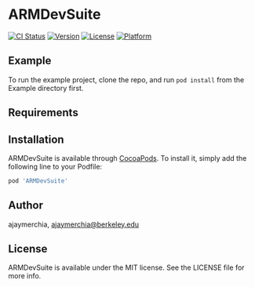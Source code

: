 # ARMDevSuite

[![CI Status](https://img.shields.io/travis/ajaymerchia/ARMDevSuite.svg?style=flat)](https://travis-ci.org/ajaymerchia/ARMDevSuite)
[![Version](https://img.shields.io/cocoapods/v/ARMDevSuite.svg?style=flat)](https://cocoapods.org/pods/ARMDevSuite)
[![License](https://img.shields.io/cocoapods/l/ARMDevSuite.svg?style=flat)](https://cocoapods.org/pods/ARMDevSuite)
[![Platform](https://img.shields.io/cocoapods/p/ARMDevSuite.svg?style=flat)](https://cocoapods.org/pods/ARMDevSuite)

## Example

To run the example project, clone the repo, and run `pod install` from the Example directory first.

## Requirements

## Installation

ARMDevSuite is available through [CocoaPods](https://cocoapods.org). To install
it, simply add the following line to your Podfile:

```ruby
pod 'ARMDevSuite'
```

## Author

ajaymerchia, ajaymerchia@berkeley.edu

## License

ARMDevSuite is available under the MIT license. See the LICENSE file for more info.
